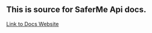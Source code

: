 ## This is source for SaferMe Api docs.

[Link to Docs Website](./https://SaferMe.github.io/saferme-api-docs)
```
